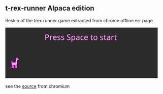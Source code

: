 ## t-rex-runner Alpaca edition

Reskin of the trex runner game extracted from chrome offline err page.

![](assets/alpaca-runner.gif)

see the [source](https://cs.chromium.org/chromium/src/components/neterror/resources/offline.js?q=t-rex+package:%5Echromium$&dr=C&l=7) from chromium

